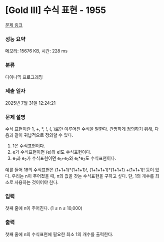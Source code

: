 # [Gold III] 수식 표현 - 1955 

[문제 링크](https://www.acmicpc.net/problem/1955) 

### 성능 요약

메모리: 15676 KB, 시간: 228 ms

### 분류

다이나믹 프로그래밍

### 제출 일자

2025년 7월 31일 12:24:21

### 문제 설명

<p>수식 표현이란 1, +, *, !, (, )로만 이루어진 수식을 말한다. 간명하게 정의하기 위해, 다음과 같이 귀납적으로 정의할 수 있다.</p>

<ol>
	<li>1은 수식표현이다.</li>
	<li>e가 수식표현이면 (e)와 e!도 수식표현이다.</li>
	<li>e<sub>1</sub>과 e<sub>2</sub>가 수식표현이면 e<sub>1</sub>+e<sub>2</sub>와 e<sub>1</sub>*e<sub>2</sub>도 수식표현이다.</li>
</ol>

<p>예를 들어 18의 수식표현은 (1+1+1)*(1+1+1)!, (1+1+1+1)*(1+1+1) +(1+1+1)! 등이 있다. 우리는 n이 주어졌을 때, n의 값을 갖는 수식표현을 구하고 싶다. 단, 1의 개수를 최소로 사용하는 것이어야 한다.</p>

### 입력 

 <p>첫째 줄에 n이 주어진다. (1 ≤ n ≤ 10,000)</p>

### 출력 

 <p>첫째 줄에 n의 수식표현에 필요한 최소 1의 개수를 출력한다.</p>

